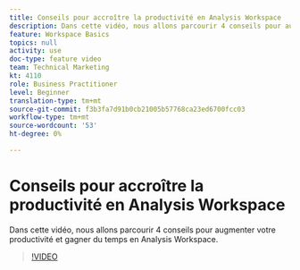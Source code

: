 ```yaml
---
title: Conseils pour accroître la productivité en Analysis Workspace
description: Dans cette vidéo, nous allons parcourir 4 conseils pour augmenter votre productivité et gagner du temps en Analysis Workspace.
feature: Workspace Basics
topics: null
activity: use
doc-type: feature video
team: Technical Marketing
kt: 4110
role: Business Practitioner
level: Beginner
translation-type: tm+mt
source-git-commit: f3b3fa7d91b0cb21005b57768ca23ed6700fcc03
workflow-type: tm+mt
source-wordcount: '53'
ht-degree: 0%

---
```



# Conseils pour accroître la productivité en Analysis Workspace

Dans cette vidéo, nous allons parcourir 4 conseils pour augmenter votre productivité et gagner du temps en Analysis Workspace.

>[!VIDEO](https://video.tv.adobe.com/v/31157/?quality=12)
